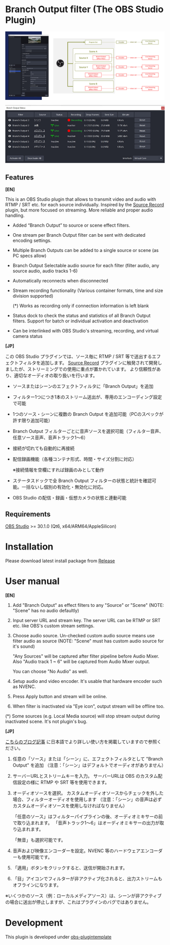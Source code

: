 # Branch Output filter (The OBS Studio Plugin)

[<img src="./screenshot1.jpg" />](./screenshot1.jpg)

[<img src="./screenshot2.jpg" />](./screenshot2.jpg)

## Features

**[EN]**

This is an OBS Studio plugin that allows to transmit video and audio with RTMP / SRT etc. for each source individually.
Inspired by the [Source Record](https://github.com/exeldro/obs-source-record) plugin, but more focused on streaming.
More reliable and proper audio handling.

- Added “Branch Output” to source or scene effect filters.
- One stream per Branch Output filter can be sent with dedicated encoding settings.
- Multiple Branch Outputs can be added to a single source or scene (as PC specs allow)
- Branch Output Selectable audio source for each filter (filter audio, any source audio, audio tracks 1-6)
- Automatically reconnects when disconnected
- Stream recording functionality (Various container formats, time and size division supported)
  
  (*) Works as recording only if connection information is left blank
  
- Status dock to check the status and statistics of all Branch Output filters. Support for batch or individual activation and deactivation
- Can be interlinked with OBS Studio's streaming, recording, and virtual camera status


**[JP]**

この OBS Studio プラグインでは、ソース毎に RTMP / SRT 等で送出するエフェクトフィルタを追加します。
[Source Record](https://github.com/exeldro/obs-source-record) プラグインに触発されて開発しましたが、ストリーミングでの使用に重点が置かれています。
より信頼性があり、適切なオーディオの取り扱いを行います。

- ソースまたはシーンのエフェクトフィルタに「Branch Output」を追加
- フィルター1つにつき1本のストリーム送出が、専用のエンコーディング設定で可能
- 1つのソース・シーンに複数の Branch Output を追加可能（PCのスペックが許す限り追加可能）
- Branch Output フィルターごとに音声ソースを選択可能（フィルター音声、任意ソース音声、音声トラック1～6）
- 接続が切れても自動的に再接続
- 配信録画機能（各種コンテナ形式、時間・サイズ分割に対応）
  
  ※接続情報を空欄にすれば録画のみとして動作

- ステータスドックで全 Branch Output フィルターの状態と統計を確認可能。一括ないし個別の有効化・無効化に対応。
- OBS Studio の配信・録画・仮想カメラの状態と連動可能

## Requirements

[OBS Studio](https://obsproject.com/) >= 30.1.0 (Qt6, x64/ARM64/AppleSilicon)

# Installation

Please download latest install package from [Release](https://github.com/OPENSPHERE-Inc/branch-output/releases)

# User manual

**[EN]**

1. Add "Branch Output" as effect filters to any "Source" or "Scene" (NOTE: "Scene" has no audio defaultly)
2. Input server URL and stream key. The server URL can be RTMP or SRT etc. like OBS's custom stream settings.
3. Choose audio source. Un-checked custom audio source means use filter audio as source (NOTE: "Scene"
   must has custom audio source for it's sound)

   "Any Sources" will be captured after filter pipeline before Audio Mixer. Also "Audio track 1 ~ 6" will be captured from Audio Mixer output.  
   
   You can choose "No Audio" as well.  
   
4. Setup audio and video encoder. It's usable that hardware encoder such as NVENC.
5. Press Apply button and stream will be online.
6. When filter is inactivated via "Eye icon", output stream will be offline too.

(*) Some sources (e.g. Local Media source) will stop stream output during inactivated scene. It's not plugin's bug.

**[JP]**

[こちらのブログ記事](https://blog.opensphere.co.jp/posts/branchoutput001) に日本語でより詳しい使い方を掲載していますので参照ください。

1. 任意の「ソース」または「シーン」に、エフェクトフィルタとして "Branch Output" を追加
   （注意：「シーン」はデフォルトでオーディオがありません）
2. サーバーURLとストリームキーを入力。
   サーバーURLは OBS のカスタム配信設定の様に RTMP や SRT 等を使用できます。
3. オーディオソースを選択。
   カスタムオーディオソースからチェックを外した場合、フィルターオーディオを使用します
   （注意：「シーン」の音声は必ずカスタムオーディオソースを使用しなければなりません）

   「任意のソース」はフィルターパイプラインの後、オーディオミキサーの前で取り込まれます。
   「音声トラック1～6」はオーディオミキサーの出力が取り込まれます。

   「無音」も選択可能です。
4. 音声および映像エンコーダーを設定。NVENC 等のハードウェアエンコーダーも使用可能です。
5. 「適用」ボタンをクリックすると、送信が開始されます。
6. 「目」アイコンでフィルターが非アクティブ化されると、出力ストリームもオフラインになります。

※いくつかのソース（例：ローカルメディアソース）は、シーンが非アクティブの場合に送出が停止しますが、これはプラグインのバグではありません。

# Development

This plugin is developed under [obs-plugintemplate](https://github.com/obsproject/obs-plugintemplate)

